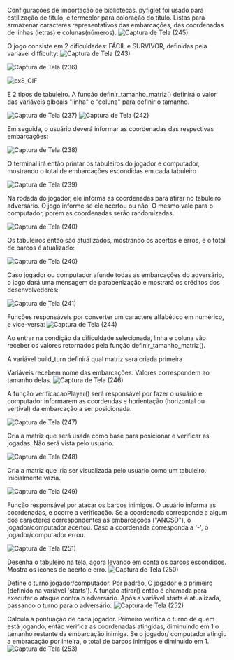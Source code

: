 Configurações de importação de bibliotecas. pyfiglet foi usado para estilização de título, e termcolor para coloração do título.
Listas para armazenar caracteres representativos das embarcações, das coordenadas de linhas (letras) e colunas(números).
![Captura de Tela (245)](https://github.com/VictorFadel06/batalha-Naval/assets/127444074/6d65c221-5547-4d28-a372-83b42233dbf3)


O jogo consiste em 2 dificuldades: FÁCIL e SURVIVOR, definidas pela variável difficulty:
![Captura de Tela (243)](https://github.com/VictorFadel06/batalha-Naval/assets/127444074/8e472890-f30c-454c-b68b-c6be81f4968f)

![Captura de Tela (236)](https://github.com/VictorFadel06/batalha-Naval/assets/127444074/874b8075-f739-44cc-aad0-6efb7b2b34e3)

![ex8_GIF](https://github.com/VictorFadel06/batalha-Naval/assets/127444074/0ff5a074-632f-420c-97e3-38f9aaeb0a66)


E 2 tipos de tabuleiro. A função  definir_tamanho_matriz() definirá o valor das variáveis glboais "linha" e "coluna" para definir o tamanho. 

![Captura de Tela (237)](https://github.com/VictorFadel06/batalha-Naval/assets/127444074/23818175-59e7-45f8-ae56-da6a9dfd3183)
![Captura de Tela (242)](https://github.com/VictorFadel06/batalha-Naval/assets/127444074/e59dfbb7-57c5-48c6-a34f-d29aa49c52d5)


Em seguida, o usuário deverá informar as coordenadas das respectivas embarcações:

![Captura de Tela (238)](https://github.com/VictorFadel06/batalha-Naval/assets/127444074/d97a5c20-f8b9-46d2-95c7-040981fba81d)

O terminal irá então printar os tabuleiros do jogador e computador, mostrando o total de embarcações escondidas em cada tabuleiro

![Captura de Tela (239)](https://github.com/VictorFadel06/batalha-Naval/assets/127444074/ab99be7c-59cf-4bf2-b833-8608017378e8)

Na rodada do jogador, ele informa as coordenadas para atirar no tabuleiro adversário. O jogo informe se ele acertou ou não. O mesmo vale para o computador, porém as coordenadas serão randomizadas.

![Captura de Tela (240)](https://github.com/VictorFadel06/batalha-Naval/assets/127444074/01965ee0-6e6e-4053-a8fb-1d488e203b0e)

Os tabuleiros então são atualizados, mostrando os acertos e erros, e o total de barcos é atualizado:

![Captura de Tela (240)](https://github.com/VictorFadel06/batalha-Naval/assets/127444074/63dd4ec2-7aac-4cf1-b930-3d1a80eeb664)

Caso jogador ou computador afunde todas as embarcações do adversário, o jogo dará uma mensagem de parabenização e mostrará os créditos dos desenvolvedores:

![Captura de Tela (241)](https://github.com/VictorFadel06/batalha-Naval/assets/127444074/38c7a4fb-1e54-4f19-998f-53b9f52a6dcc)


Funções responsáveis por converter um caractere alfabético em numérico, e vice-versa:
![Captura de Tela (244)](https://github.com/VictorFadel06/batalha-Naval/assets/127444074/89589bb2-6861-4241-9299-b0c30032919c)


Ao entrar na condição da dificuldade selecionada, linha e coluna vão receber os valores retornados pela função definir_tamanho_matriz().


A variável build_turn definirá qual matriz será criada primeira


Variáveis recebem nome das embarcações. Valores correspondem ao tamanho delas.
![Captura de Tela (246)](https://github.com/VictorFadel06/batalha-Naval/assets/127444074/6bbb17c3-09f1-4781-9f7c-374b4808e044)


A função verificacaoPlayer() será responsável por fazer o usuário e computador informarem as coordendas e horientação (horizontal ou vertival) da embarcação a ser posicionada.

![Captura de Tela (247)](https://github.com/VictorFadel06/batalha-Naval/assets/127444074/31149f22-e2f8-4480-90ee-c0ad9d0fcd16)


Cria a matriz que será usada como base para posicionar e verificar as jogadas. Não será vista pelo usuário.

![Captura de Tela (248)](https://github.com/VictorFadel06/batalha-Naval/assets/127444074/695ad4e2-2f7c-43db-9e15-ff9ab96df643)


Cria a matriz que iria ser visualizada pelo usuário como um tabuleiro. Inicialmente vazia.

![Captura de Tela (249)](https://github.com/VictorFadel06/batalha-Naval/assets/127444074/dec498bf-96f9-4517-8265-2779b75e9972)


Função responsável por atacar os barcos inimigos. O usuário informa as coordenadas, e ocorre a verificação. Se a coordenada corresponde a algum dos caracteres correspondentes ás embarcações ("ANCSD"), o jogador/computador acertou. Caso a coordenada corresponda a '-', o jogador/computador errou.

![Captura de Tela (251)](https://github.com/VictorFadel06/batalha-Naval/assets/127444074/7d31f3b8-a64d-45f5-8f8d-08aa18bb1123)



Desenha o tabuleiro na tela, agora levando em conta os barcos escondidos. Mostra os icones de acerto e erro.
![Captura de Tela (250)](https://github.com/VictorFadel06/batalha-Naval/assets/127444074/9a92e5f4-b607-4456-9327-a77ebead1ad5)



Define o turno jogador/computador. Por padrão, O jogador é o primeiro (definido na variável 'starts'). A função atirar() então é chamada para executar o ataque contra o adversário. Após a variável starts é atualizada, passando o turno para o adversário.
![Captura de Tela (252)](https://github.com/VictorFadel06/batalha-Naval/assets/127444074/6eefc5c9-1976-4c6e-a0a5-30cf18fb7634)


Calcula a pontuação de cada jogador. Primeiro verifica o turno de quem está jogando, então verifica as coordenadas atingidas, diminuindo em 1 o tamanho restante da embarcação inimiga. Se o jogador/ computador atingiu a embracação por inteira, o total de barcos inimigos é diminuido em 1.
![Captura de Tela (253)](https://github.com/VictorFadel06/batalha-Naval/assets/127444074/04bac498-8061-45b7-acb5-893c190fd26f)



